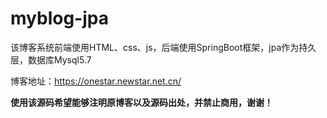 # myblog-jpa

该博客系统前端使用HTML、css、js，后端使用SpringBoot框架，jpa作为持久层，数据库Mysql5.7

博客地址：https://onestar.newstar.net.cn/

**使用该源码希望能够注明原博客以及源码出处，并禁止商用，谢谢！**
